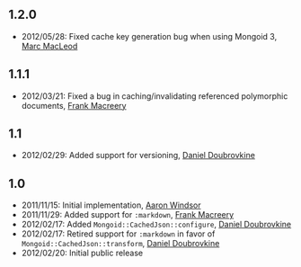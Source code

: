 1.2.0
-----

* 2012/05/28: Fixed cache key generation bug when using Mongoid 3, [Marc MacLeod](http://github.com/marbemac)

1.1.1
-----

* 2012/03/21: Fixed a bug in caching/invalidating referenced polymorphic documents, [Frank Macreery](http://github.com/macreery)

1.1
---

* 2012/02/29: Added support for versioning, [Daniel Doubrovkine](http://github.com/dblock)

1.0
---

* 2011/11/15: Initial implementation, [Aaron Windsor](http://github.com/aaw)
* 2011/11/29: Added support for `:markdown`, [Frank Macreery](http://github.com/macreery)
* 2012/02/17: Added `Mongoid::CachedJson::configure`, [Daniel Doubrovkine](http://github.com/dblock)
* 2012/02/17: Retired support for `:markdown` in favor of `Mongoid::CachedJson::transform`, [Daniel Doubrovkine](http://github.com/dblock)
* 2012/02/20: Initial public release
